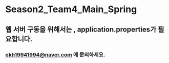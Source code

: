 # Season2_Team4_Main_Spring
## 웹 서버 구동을 위해서는 , application.properties가 필요합니다. 
### okh19941994@naver.com 에 문의하세요.
